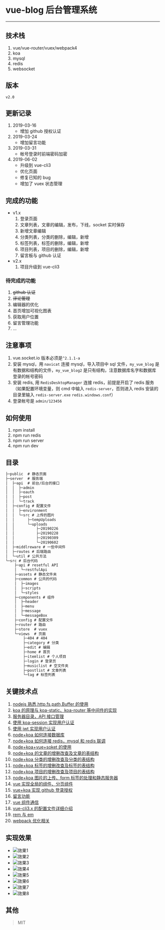 # vue-blog 后台管理系统

---

## 技术栈

1. vue/vue-router/vuex/webpack4
2. koa
3. mysql
4. redis
5. websocket

## 版本

`v2.0`

## 更新记录

1. 2019-03-16
   - 增加 github 授权认证
2. 2019-03-24
   - 增加留言功能
3. 2019-03-31
   - 帐号登录时前端密码加密
4. 2019-06-02
   - 升级到 vue-cli3
   - 优化页面
   - 修复已知的 bug
   - 增加了 vuex 状态管理

## 完成的功能

- v1.x
  1. 登录页面
  2. 文章列表，文章的编辑，发布，下线，socket 实时保存
  3. 新增文章编辑
  4. 分类列表，分类的删除，编辑，新增
  5. 标签列表，标签的删除，编辑，新增
  6. 项目列表，项目的删除，编辑，新增
  7. 留言板与 github 认证
- v2.x
  1. 项目升级到 vue-cli3

### 待完成的功能

1. ~~github 认证~~
2. ~~评论管理~~
3. 编辑器的优化
4. 首页增加可视化图表
5. 获取用户位置
6. 留言管理功能
7. ...

## 注意事项

1. vue.socket.io 版本必须是`^2.1.1-a`
2. 安装 mysql，用 `navicat` 连接 mysql，导入项目中 sql 文件，`my_vue_blog` 是有数据和结构的文件，`my_vue_blog2` 是只有结构，注意数据库名字和数据库登录的帐号密码
3. 安装 redis, 用 `RedisDesktopManager` 连接 redis，前提是开启了 redis 服务（如果配置环境变量，则 cmd 中输入 `redis-server`，否则进入 redis 安装的目录里输入 `redis-server.exe` `redis.windows.conf`）
4. 登录帐号是 `admin/123456`

## 如何使用

1. npm install
2. npm run redis
3. npm run server
4. npm run dev

## 目录

```txt
├─public  # 静态页面
├─server  # 服务端
│  ├─api  # 前台/后台的接口
│  │  ├─admin
│  │  ├─oauth
│  │  ├─post
│  │  └─track
│  ├─config # 配置文件
│  │  ├─environment
│  │  └─src # 上传的图片
│  │      ├─tempUploads
│  │      └─uploads
│  │          ├─20190226
│  │          ├─20190228
│  │          ├─20190309
│  │          └─20190602
│  ├─middlreware # 一些中间件
│  ├─routes # 后端路由
│  └─util # 公共方法
└─src # 后台代码
    ├─api # resetful API
    │  └─restfulApi
    ├─assets # 静态文件夹
    ├─common # 公共的代码
    │  ├─images
    │  ├─scripts
    │  └─styles
    ├─components # 组件
    │  ├─header
    │  ├─menu
    │  ├─message
    │  └─messageBox
    ├─config # 配置文件
    ├─router # 路由
    ├─store  # vuex
    └─views  # 页面
        ├─404 # 404
        ├─category # 分类
        ├─edit # 编辑
        ├─home # 首页
        ├─itemlist # 个人项目
        ├─login # 登录页
        ├─musiclist # 空文件夹
        ├─postlist # 文章列表
        └─tag # 标签列表
```

## 关键技术点

1. [nodejs 熟悉,http,fs,path,Buffer 的使用](https://github.com/dirkhe1051931999/hjBlog/blob/master/blog-management/lessons/01.md)
2. [koa 的原理与 koa-static、koa-router 等中间件的实现](https://github.com/dirkhe1051931999/hjBlog/blob/master/blog-management/lessons/02.md)
3. [服务器目录，API 接口管理](https://github.com/dirkhe1051931999/hjBlog/blob/master/blog-management/lessons/03.md)
4. [使用 koa-session 实现用户认证](https://github.com/dirkhe1051931999/hjBlog/blob/master/blog-management/lessons/04.md)
5. [使用 jwt 实现用户认证](https://github.com/dirkhe1051931999/hjBlog/blob/master/blog-management/lessons/05.md)
6. [node+koa 如何连接数据库](https://github.com/dirkhe1051931999/hjBlog/blob/master/blog-management/lessons/06.md)
7. [node+koa 如何连接 redis，mysql 和 redis 联调](https://github.com/dirkhe1051931999/hjBlog/blob/master/blog-management/lessons/07.md)
8. [node+koa+vue+soket 的使用](https://github.com/dirkhe1051931999/hjBlog/blob/master/blog-management/lessons/08.md)
9. [node+koa 的文章的增删改查及文章的表结构](https://github.com/dirkhe1051931999/hjBlog/blob/master/blog-management/lessons/09.md)
10. [node+koa 分类的增删改查及分类的表结构](https://github.com/dirkhe1051931999/hjBlog/blob/master/blog-management/lessons/10.md)
11. [node+koa 标签的增删改查及标签的表结构](https://github.com/dirkhe1051931999/hjBlog/blob/master/blog-management/lessons/11.md)
12. [node+koa 项目的增删改查及项目的表结构](https://github.com/dirkhe1051931999/hjBlog/blob/master/blog-management/lessons/12.md)
13. [node+koa 图片的上传、form 标签的处理和静态服务器](https://github.com/dirkhe1051931999/hjBlog/blob/master/blog-management/lessons/13.md)
14. [vue 实现全局的组件、分页组件](https://github.com/dirkhe1051931999/hjBlog/blob/master/blog-management/lessons/14.md)
15. [vue+koa 实现 github 登录授权](https://github.com/dirkhe1051931999/hjBlog/blob/master/blog-management/lessons/15.md)
16. [留言功能](https://github.com/dirkhe1051931999/hjBlog/blob/master/blog-management/lessons/16.md)
17. [vue 组件通信](https://github.com/dirkhe1051931999/hjBlog/blob/master/blog-vue/lessons/06.md)
18. [vue-cli3.x 的配置文件详细介绍](https://github.com/dirkhe1051931999/hjBlog/tree/master/blog-vue/lessons/11.md)
19. [rem 与 em](https://github.com/dirkhe1051931999/hjBlog/blob/master/blog-css/lessons/03.md)
20. [webpack 优化相关](https://github.com/dirkhe1051931999/common-demo/tree/master/webpack-study-notes)

## 实现效果

- ![效果1](https://github.com/dirkhe1051931999/vue-blog-management/blob/master/screenshot/1.png)
- ![效果2](https://github.com/dirkhe1051931999/vue-blog-management/blob/master/screenshot/2.png)
- ![效果3](https://github.com/dirkhe1051931999/vue-blog-management/blob/master/screenshot/3.png)
- ![效果4](https://github.com/dirkhe1051931999/vue-blog-management/blob/master/screenshot/4.png)
- ![效果5](https://github.com/dirkhe1051931999/vue-blog-management/blob/master/screenshot/5.png)
- ![效果6](https://github.com/dirkhe1051931999/vue-blog-management/blob/master/screenshot/6.png)
- ![效果7](https://github.com/dirkhe1051931999/vue-blog-management/blob/master/screenshot/7.png)
- ![效果8](https://github.com/dirkhe1051931999/vue-blog-management/blob/master/screenshot/8.png)

## 其他

> MIT
